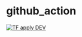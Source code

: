 # github_action

[![TF apply DEV](https://github.com/sivin79/github_action_test/actions/workflows/TF-apply-DEV/badge.svg)](https://github.com/sivin79/github_action_test/actions/workflows/tf-dev-apply.yml)
